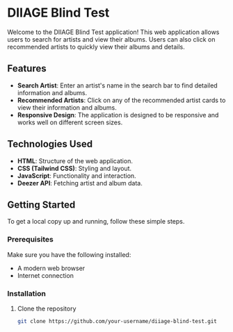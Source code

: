 # DIIAGE Blind Test

Welcome to the DIIAGE Blind Test application! This web application allows users to search for artists and view their albums. Users can also click on recommended artists to quickly view their albums and details.

## Features

- **Search Artist**: Enter an artist's name in the search bar to find detailed information and albums.
- **Recommended Artists**: Click on any of the recommended artist cards to view their information and albums.
- **Responsive Design**: The application is designed to be responsive and works well on different screen sizes.

## Technologies Used

- **HTML**: Structure of the web application.
- **CSS (Tailwind CSS)**: Styling and layout.
- **JavaScript**: Functionality and interaction.
- **Deezer API**: Fetching artist and album data.

## Getting Started

To get a local copy up and running, follow these simple steps.

### Prerequisites

Make sure you have the following installed:
- A modern web browser
- Internet connection

### Installation

1. Clone the repository
   ```sh
   git clone https://github.com/your-username/diiage-blind-test.git
